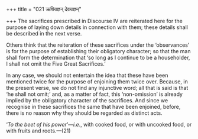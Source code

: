 +++
title = "021 ऋषियज्ञन् देवयज्ञम्"

+++
The sacrifices prescribed in Discourse IV are reiterated here for the
purpose of laying down details in connection with them; these details
shall be described in the next verse.

Others think that the reiteration of these sacrifices under the
‘observances’ is for the purpose of establishing their obligatory
character; so that the man shall form the determination that ‘so long as
I continue to be a householder, I shall not omit the Five Great
Sacrifices.’

In any case, we should not entertain the idea that these have been
mentioned twice for the purpose of enjoining them twice over. Because,
in the present verse, we do not find any injunctive word; all that is
said is that ‘he shall not omit;’ and, as a matter of fact, this
‘non-omission’ is already implied by the obligatory character of the
sacrifices. And since we recognise in these sacrifices the same that
have been enjoined, before, there is no reason why they should be
regarded as distinct acts.

‘*To the beet of his power*’—*i.e*., with cooked food, or with uncooked
food, or with fruits and roots.—(21)


